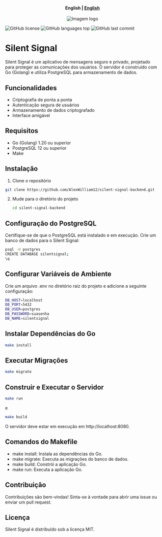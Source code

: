 
<h4 align="center">
    <p>
        <b>English</b> |
        <a href="./README.md">English</a>
    </p>
</h4>



<p align="center">
  <img src="https://i.imgur.com/orlCpQX.png" alt="Imagem logo" />
</p>

![GitHub license](https://img.shields.io/github/license/AlexWilliam12/silent-signal-backend)
![GitHub languages top](https://img.shields.io/github/languages/top/AlexWilliam12/silent-signal-backend)
![GitHub last commit](https://img.shields.io/github/last-commit/AlexWilliam12/silent-signal-backend)

# Silent Signal

Silent Signal é um aplicativo de mensagens seguro e privado, projetado para proteger as comunicações dos usuários. O servidor é construído com Go (Golang) e utiliza PostgreSQL para armazenamento de dados.

## Funcionalidades

- Criptografia de ponta a ponta
- Autenticação segura de usuários
- Armazenamento de dados criptografado
- Interface amigável

## Requisitos

- Go (Golang) 1.20 ou superior
- PostgreSQL 12 ou superior
- Make

## Instalação

1. Clone o repositório

```bash
git clone https://github.com/AlexWilliam12/silent-signal-backend.git
```
2. Mude para o diretório do projeto
    
    ```bash
    cd silent-signal-backend
    ```

## Configuração do PostgreSQL

Certifique-se de que o PostgreSQL está instalado e em execução. Crie um banco de dados para o Silent Signal:

```bash
psql -U postgres
CREATE DATABASE silentsignal;
\q
```

## Configurar Variáveis de Ambiente

Crie um arquivo .env no diretório raiz do projeto e adicione a seguinte configuração:

```bash
DB_HOST=localhost
DB_PORT=5432
DB_USER=postgres
DB_PASSWORD=suasenha
DB_NAME=silentsignal
```

## Instalar Dependências do Go

```bash
make install
```
## Executar Migrações

```bash
make migrate
```

## Construir e Executar o Servidor

```bash
make run
```
e 
```bash
make build
```

O servidor deve estar em execução em http://localhost:8080.

## Comandos do Makefile 

* make install: Instala as dependências do Go.
* make migrate: Executa as migrações do banco de dados.
* make build: Constrói a aplicação Go.
* make run: Executa a aplicação Go.

## Contribuição

Contribuições são bem-vindas! Sinta-se à vontade para abrir uma issue ou enviar um pull request.

## Licença

Silent Signal é distribuído sob a licença MIT.



